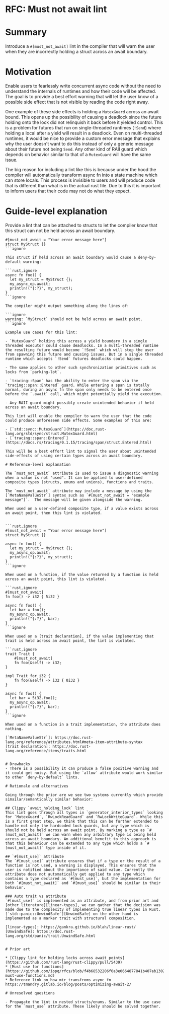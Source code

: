 # RFC: Must not await lint

# Summary

Introduce a `#[must_not_await]` lint in the compiler that will warn the user when they are incorrectly holding a struct across an await boundary.

# Motivation

Enable users to fearlessly write concurrent async code without the need to understand the internals of runtimes and how their code will be affected. The goal is to provide a best effort warning that will let the user know of a possible side effect that is not visible by reading the code right away.

One example of these side effects is holding a `MutexGuard` across an await bound. This opens up the possibility of causing a deadlock since the future holding onto the lock did not relinquish it back before it yielded control. This is a problem for futures that run on single-threaded runtimes (`!Send`) where holding a local after a yield will result in a deadlock. Even on multi-threaded runtimes, it would be nice to provide a custom error message that explains why the user doesn't want to do this instead of only a generic message about their future not being `Send`. Any other kind of RAII guard which depends on behavior similar to that of a `MutexGuard` will have the same issue.

The big reason for including a lint like this is because under the hood the compiler will automatically transform async fn into a state machine which can store locals. This process is invisible to users and will produce code that is different than what is in the actual rust file. Due to this it is important to inform users that their code may not do what they expect.

# Guide-level explanation

Provide a lint that can be attached to structs to let the compiler know that this struct can not be held across an await boundary.

```rust,ignore
#[must_not_await = "Your error message here"]
struct MyStruct {}
```ignore

This struct if held across an await boundary would cause a deny-by-default warning:

```rust,ignore
async fn foo() {
  let my_struct = MyStruct {};
  my_async_op.await;
  println!("{:?}", my_struct);
}
```ignore

The compiler might output something along the lines of:

```ignore
warning: `MyStruct` should not be held across an await point.
```ignore

Example use cases for this lint:

- `MutexGuard` holding this across a yield boundary in a single threaded executor could cause deadlocks. In a multi-threaded runtime the resulting future would become `!Send` which will stop the user from spawning this future and causing issues. But in a single threaded runtime which accepts `!Send` futures deadlocks could happen.

- The same applies to other such synchronization primitives such as locks from `parking-lot`.

- `tracing::Span` has the ability to enter the span via the `tracing::span::Entered` guard. While entering a span is totally normal, during an async fn the span only needs to be entered once before the `.await` call, which might potentially yield the execution.

- Any RAII guard might possibly create unintended behavior if held across an await boundary.

This lint will enable the compiler to warn the user that the code could produce unforeseen side effects. Some examples of this are:

- [`std::sync::MutexGuard`](https://doc.rust-lang.org/std/sync/struct.MutexGuard.html)
- [`tracing::span::Entered`](https://docs.rs/tracing/0.1.15/tracing/span/struct.Entered.html)

This will be a best effort lint to signal the user about unintended side-effects of using certain types across an await boundary.

# Reference-level explanation

The `must_not_await` attribute is used to issue a diagnostic warning when a value is not "used". It can be applied to user-defined composite types (structs, enums and unions), functions and traits.

The `must_not_await` attribute may include a message by using the [`MetaNameValueStr`] syntax such as `#[must_not_await = "example message"]`.  The message will be given alongside the warning.

When used on a user-defined composite type, if a value exists across an await point, then this lint is violated.


```rust,ignore
#[must_not_await = "Your error message here"]
struct MyStruct {}

async fn foo() {
  let my_struct = MyStruct {};
  my_async_op.await;
  println!("{:?}", my_struct);
}
```ignore

When used on a function, if the value returned by a function is held across an await point, this lint is violated.

```rust,ignore
#[must_not_await]
fn foo() -> i32 { 5i32 }

async fn foo() {
  let bar = foo();
  my_async_op.await;
  println!("{:?}", bar);
}
```ignore

When used on a [trait declaration], if the value implementing that trait is held across an await point, the lint is violated.

```rust,ignore
trait Trait {
    #[must_not_await]
    fn foo(&self) -> i32;
}

impl Trait for i32 {
    fn foo(&self) -> i32 { 0i32 }
}

async fn foo() {
  let bar = 5i32.foo();
  my_async_op.await;
  println!("{:?}", bar);
}
```ignore

When used on a function in a trait implementation, the attribute does nothing.

[`MetaNameValueStr`]: https://doc.rust-lang.org/reference/attributes.html#meta-item-attribute-syntax
[trait declaration]: https://doc.rust-lang.org/reference/items/traits.html


# Drawbacks
- There is a possibility it can produce a false positive warning and it could get noisy. But using the `allow` attribute would work similar to other `deny-by-default` lints.

# Rationale and alternatives

Going through the prior are we see two systems currently which provide simailar/semantically similar behavior:

## Clippy `await_holding_lock` lint
This lint goes through all types in `generator_interior_types` looking for `MutexGuard`, `RwLockReadGuard` and `RwLockWriteGuard`. While this is a first great step, we think that this can be further extended to handle not only the hardcoded lock guards, but any type which is should not be held across an await point. By marking a type as `#[must_not_await]` we can warn when any arbitrary type is being held across an await boundary. An additional benefit to this approach is that this behaviour can be extended to any type which holds a `#[must_not_await]` type inside of it.

## `#[must_use]` attribute
The `#[must_use]` attribute ensures that if a type or the result of a function is not used, a warning is displayed. This ensures that the user is notified about the importance of said value. Currently the attribute does not automatically get applied to any type which contains a type declared as `#[must_use]`, but the implementation for both `#[must_not_await]` and `#[must_use]` should be similar in their behavior.

### Auto trait vs attribute
`#[must_use]` is implemented as an attribute, and from prior art and [other literature][linear-types], we can gather that the decision was made due to the complexity of implementing true linear types in Rust. [`std::panic::UnwindSafe`][UnwindSafe] on the other hand is implemented as a marker trait with structural composition.

[linear-types]: https://gankra.github.io/blah/linear-rust/
[UnwindSafe]: https://doc.rust-lang.org/std/panic/trait.UnwindSafe.html


# Prior art

* [Clippy lint for holding locks across await points](https://github.com/rust-lang/rust-clippy/pull/5439)
* [Must use for functions](https://github.com/iopq/rfcs/blob/f4b68532206f0a3e0664877841b407ab1302c79a/text/1940-must-use-functions.md)
* Reference link on how mir transfroms async fn https://tmandry.gitlab.io/blog/posts/optimizing-await-2/

# Unresolved questions

- Propagate the lint in nested structs/enums. Similar to the use case for the `must_use` attribute. These likely should be solved together.


